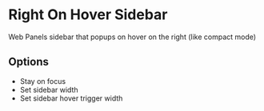 # Right On Hover Sidebar

Web Panels sidebar that popups on hover on the right (like compact mode)

## Options

- Stay on focus
- Set sidebar width
- Set sidebar hover trigger width
